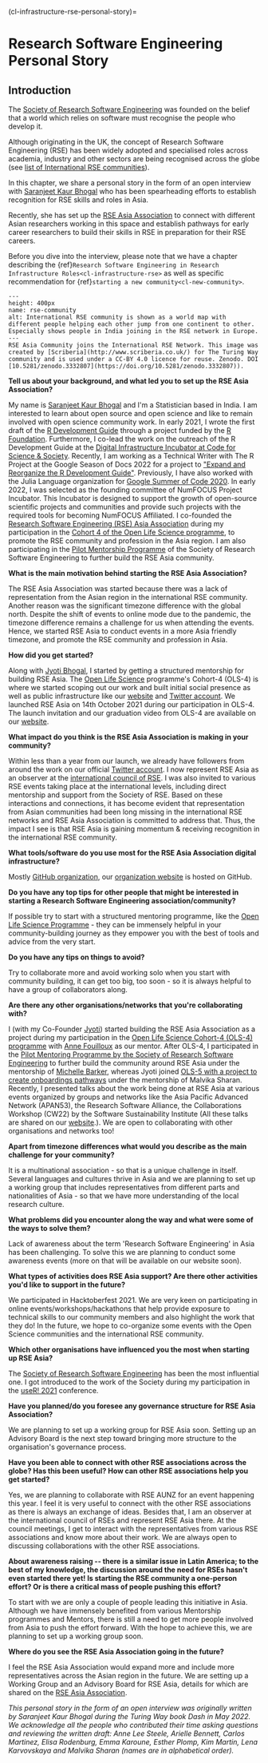 (cl-infrastructure-rse-personal-story)=
# Research Software Engineering Personal Story

## Introduction


The [Society of Research Software Engineering](https://society-rse.org/) was founded on the belief that a world which relies on software must recognise the people who develop it. 	 

Although originating in the UK, the concept of Research Software Engineering (RSE) has been widely adopted and specialised roles across academia, industry and other sectors are being recognised across the globe (see [list of International RSE communities](https://society-rse.org/international-rse-organisations/)).

In this chapter, we share a personal story in the form of an open interview with [Saranjeet Kaur Bhogal](https://saranjeetkaur.github.io/About-Me/) who has been spearheading efforts to establish recognition for RSE skills and roles in Asia.	 

Recently, she has set up the [RSE Asia Association](https://rse-asia.github.io/RSE_Asia/) to connect with different Asian researchers working in this space and establish pathways for early career researchers to build their skills in RSE in preparation for their RSE careers.

Before you dive into the interview, please note that we have a chapter describing the {ref}`Research Software Engineering in Research Infrastructure Roles<cl-infrastructure-rse>` as well as specific recommendation for {ref}`starting a new community<cl-new-community>`.


```{figure} ../../../figures/rse-community.*
---
height: 400px
name: rse-community
alt: International RSE community is shown as a world map with different people helping each other jump from one continent to other. Especially shows people in India joining in the RSE network in Europe.
---
RSE Asia Community joins the International RSE Network. This image was created by [Scriberia](http://www.scriberia.co.uk/) for The Turing Way community and is used under a CC-BY 4.0 licence for reuse. Zenodo. DOI [10.5281/zenodo.3332807](https://doi.org/10.5281/zenodo.3332807)).
```

**Tell us about your background, and what led you to set up the RSE Asia Association?**

My name is [Saranjeet Kaur Bhogal](https://saranjeetkaur.github.io/About-Me/) and I'm a Statistician based in India.
I am interested to learn about open source and open science and like to remain involved with open science community work.
In early 2021, I wrote the first draft of the [R Development Guide](https://github.com/r-devel/rdevguide) through a project funded by the [R Foundation](https://www.r-project.org/foundation/). Furthermore, I co-lead the work on the outreach of the R Development Guide at the [Digital Infrastructure Incubator at Code for Science & Society](https://incubator.codeforscience.org/).
Recently, I am working as a Technical Writer with The R Project at the Google Season of Docs 2022 for a project to ["Expand and Reorganize the R Development Guide"](https://github.com/rstats-gsod/gsod2022/wiki/GSOD-2022-Proposal).
Previously, I have also worked with the Julia Language organization for [Google Summer of Code 2020](https://gist.github.com/SaranjeetKaur/37086fea06076bd3ec76d052cc166378).
In early 2022, I was selected as the founding committee of NumFOCUS Project Incubator.
This Incubator is designed to support the growth of open-source scientific projects and communities and provide such projects with the required tools for becoming NumFOCUS Affiliated.
I co-founded the [Research Software Engineering (RSE) Asia Association](https://rse-asia.github.io/RSE_Asia/) during my participation in the [Cohort 4 of the Open Life Science programme](https://openlifesci.org/ols-4/projects-participants/), to promote the RSE community and profession in the Asia region.
I am also participating in the [Pilot Mentorship Programme](https://society-rse.org/events/pilot-mentoring-programme/) of the Society of Research Software Engineering to further build the RSE Asia community.

**What is the main motivation behind starting the RSE Asia Association?**

The RSE Asia Association was started because there was a lack of representation from the Asian region in the international RSE community. Another reason was the significant timezone difference with the global north.
Despite the shift of events to online mode due to the pandemic, the timezone difference remains a challenge for us when attending the events.
Hence, we started RSE Asia to conduct events in a more Asia friendly timezone, and promote the RSE community and profession in Asia.

**How did you get started?**

Along with [Jyoti Bhogal](https://jyoti-bhogal.github.io/about-me/), I started by getting a structured mentorship for building RSE Asia.
The [Open Life Science](https://openlifesci.org/) programme's Cohort-4 (OLS-4) is where we started scoping out our work and built initial social presence as well as public infrastructure like our [website](https://rse-asia.github.io/RSE_Asia/) and [Twitter account](https://twitter.com/RSE_Asia).
We launched RSE Asia on 14th October 2021 during our participation in OLS-4.
The launch invitation and our graduation video from OLS-4 are available on our [website](https://rse-asia.github.io/RSE_Asia/talks.html).

**What impact do you think is the RSE Asia Association is making in your community?**

Within less than a year from our launch, we already have followers from around the work on our official [Twitter account](https://twitter.com/RSE_Asia).
I now represent RSE Asia as an observer at the [international council of RSE](https://researchsoftware.org/council.html).
I was also invited to various RSE events taking place at the international levels, including direct mentorship and support from the Society of RSE.
Based on these interactions and connections, it has become evident that representation from Asian communities had been long missing in the international RSE networks and RSE Asia Association is committed to address that.
Thus, the impact I see is that RSE Asia is gaining momentum & receiving recognition in the international RSE community.

**What tools/software do you use most for the RSE Asia Association digital infrastructure?**

Mostly [GitHub organization](https://github.com/rse-asia), our [organization website](https://rse-asia.github.io/RSE_Asia/) is hosted on GitHub.

**Do you have any top tips for other people that might be interested in starting a Research Software Engineering association/community?**

If possible try to start with a structured mentoring programme, like the [Open Life Science Programme](https://openlifesci.org/) - they can be immensely helpful in your community-building journey as they empower you with the best of tools and advice from the very start.

**Do you have any tips on things to avoid?**

Try to collaborate more and avoid working solo when you start with community building, it can get too big, too soon - so it is always helpful to have a group of collaborators along.

**Are there any other organisations/networks that you're collaborating with?**

I (with my Co-Founder [Jyoti](https://jyoti-bhogal.github.io/about-me/)) started building the RSE Asia Association as a project during my participation in the [Open Life Science Cohort-4 (OLS-4) programme](https://openlifesci.org/ols-4/projects-participants/) with [Anne Fouilloux](https://github.com/annefou) as our mentor.
After OLS-4, I participated in the [Pilot Mentoring Programme by the Society of Research Software Engineering](https://society-rse.org/events/pilot-mentoring-programme/) to further build the community around RSE Asia under the mentorship of [Michelle Barker](https://www.researchsoft.org/people/), whereas Jyoti joined [OLS-5 with a project to create onboardings pathways](https://openlifesci.org/ols-5/projects-participants/) under the mentorship of Malvika Sharan.
Recently, I presented talks about the work being done at RSE Asia at various events organized by groups and networks like the Asia Pacific Advanced Network (APAN53), the Research Software Alliance, the Collaborations Workshop (CW22) by the Software Sustainability Institute (All these talks are shared on our [website](https://rse-asia.github.io/RSE_Asia/talks.html).).
We are open to collaborating with other organisations and networks too!

**Apart from timezone differences what would you describe as the main challenge for your community?**

It is a multinational association - so that is a unique challenge in itself.
Several languages and cultures thrive in Asia and we are planning to set up a working group that includes representatives from different parts and nationalities of Asia - so that we have more understanding of the local research culture.

**What problems did you encounter along the way and what were some of the ways to solve them?**

Lack of awareness about the term 'Research Software Engineering' in Asia has been challenging.
To solve this we are planning to conduct some awareness events (more on that will be available on our website soon).

**What types of activities does RSE Asia support? Are there other activities you'd like to support in the future?**

We participated in Hacktoberfest 2021.
We are very keen on participating in online events/workshops/hackathons that help provide exposure to technical skills to our community members and also highlight the work that they do!
In the future, we hope to co-organize some events with the Open Science communities and the international RSE community.

**Which other organisations have influenced you the most when starting up RSE Asia?**

The [Society of Research Software Engineering](https://society-rse.org/) has been the most influential one.
I got introduced to the work of the Society during my participation in the [useR! 2021](https://user2021.r-project.org/) conference.

**Have you planned/do you foresee any governance structure for RSE Asia Association?**

We are planning to set up a working group for RSE Asia soon.
Setting up an Advisory Board is the next step toward bringing more structure to the organisation's governance process.

**Have you been able to connect with other RSE associations across the globe? Has this been useful? How can other RSE associations help you get started?**

Yes, we are planning to collaborate with RSE AUNZ for an event happening this year.
I feel it is very useful to connect with the other RSE associations as there is always an exchange of ideas.
Besides that, I am an observer at the international council of RSEs and represent RSE Asia there.
At the council meetings, I get to interact with the representatives from various RSE associations and know more about their work.
We are always open to discussing collaborations with the other RSE associations.

**About awareness raising -- there is a similar issue in Latin America; to the best of my knowledge, the discussion around the need for RSEs hasn't even started there yet! Is starting the RSE community a one-person effort? Or is there a critical mass of people pushing this effort?**

To start with we are only a couple of people leading this initiative in Asia.
Although we have immensely benefited from various Mentorship programmes and Mentors, there is still a need to get more people involved from Asia to push the effort forward.
With the hope to achieve this, we are planning to set up a working group soon.

**Where do you see the RSE Asia Association going in the future?**

I feel the RSE Asia Association would expand more and include more representatives across the Asian region in the future.
We are setting up a Working Group and an Advisory Board for RSE Asia, details for which are shared on the [RSE Asia Association](https://rse-asia.github.io/RSE_Asia/).

_This personal story in the form of an open interview was originally written by Saranjeet Kaur Bhogal during the Turing Way book Dash in May 2022. We acknowledge all the people who contributed their time asking questions and reviewing the written draft: Anne Lee Steele, Arielle Bennett, Carlos Martinez, Elisa Rodenburg, Emma Karoune, Esther Plomp, Kim Martin, Lena Karvovskaya and Malvika Sharan (names are in alphabetical order)._

